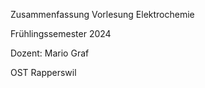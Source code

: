 Zusammenfassung Vorlesung Elektrochemie

Frühlingssemester 2024

Dozent: Mario Graf

OST Rapperswil
